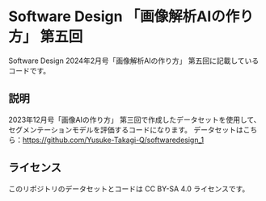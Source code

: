 # Software Design 「画像解析AIの作り方」 第五回
Software Design 2024年2月号「画像解析AIの作り方」 第五回に記載しているコードです。

## 説明
 2023年12月号「画像AIの作り方」 第三回で作成したデータセットを使用して、セグメンテーションモデルを評価するコードになります。
 データセットはこちら：https://github.com/Yusuke-Takagi-Q/softwaredesign_1

## ライセンス
このリポジトリのデータセットとコードは CC BY-SA 4.0 ライセンスです。
